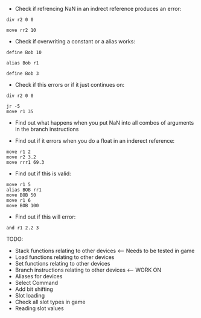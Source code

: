  - Check if refrencing NaN in an indrect reference produces an error:
```
div r2 0 0

move rr2 10
```

 - Check if overwriting a constant or a alias works:
```
define Bob 10

alias Bob r1

define Bob 3
```

 - Check if this errors or if it just continues on:
```
div r2 0 0

jr -5
move r1 35
```

 - Find out what happens when you put NaN into all combos of arguments in the branch instructions
 
 - Find out if it errors when you do a float in an inderect reference:
```
move r1 2
move r2 3.2
move rrr1 69.3
```
 - Find out if this is valid:
```
move r1 5
alias BOB rr1
move BOB 50
move r1 6
move BOB 100
```

 - Find out if this will error:
```
and r1 2.2 3
```

TODO:
 - Stack functions relating to other devices <-- Needs to be tested in game
 - Load functions relating to other devices
 - Set functions relating to other devices
 - Branch instructions relating to other devices <-- WORK ON
 - Aliases for devices
 - Select Command
 - Add bit shifting
 - Slot loading
 - Check all slot types in game
 - Reading slot values